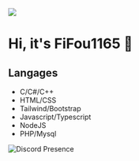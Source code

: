 
<img src="https://image.noelshack.com/fichiers/2023/26/7/1688300073-willibald.png">
<link rel="stylesheet" href="https://cdnjs.cloudflare.com/ajax/libs/font-awesome/6.4.0/css/all.min.css"> 


<h1> Hi, it's FiFou1165 👋 </h1>

<h2> Langages </h2>
<ul>
  <li>C/C#/C++</li>
  <li>HTML/CSS</li>
  <li>Tailwind/Bootstrap</li>
  <li>Javascript/Typescript</li>
  <li>NodeJS</li>
  <li>PHP/Mysql</li>
</ul>

<img src="https://lanyard.cnrad.dev/api/475646630222364691" alt="Discord Presence" data-canonical-src="https://lanyard.cnrad.dev/api/420677579645779978?hideDiscrim=true" style="max-width: 100%;">
